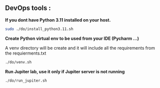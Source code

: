 ## DevOps tools :

**If you dont have Python 3.11 installed on your host.**

```bash
sudo ./do/install_python3.11.sh
```

**Create Python virtual env to be used from your IDE (Pycharm ...)**

A venv directory will be create and it will include all the requirements from
the requierments.txt

```bash
./do/venv.sh
```

**Run Jupiter lab, use it only if Jupiter server is not running**

```bash
./do/run_jupiter.sh
```